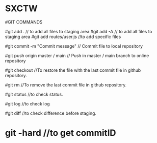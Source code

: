 # SXCTW


#GIT COMMANDS

#git add .  // to add all files to staging area
#git add -A  // to add all files to staging area
#git add routes/user.js   //to add specific files

#git commit -m "Commit message"  // Commit file to local repository

#git push origin master / main   // Push in master / main branch to online repository


#git checkout <file name>  //To restore the file with the last commit file in github repository.

#git rm <filename>  //To remove the last commit file in github repository.

#git status  //to check status.

#git log //to check log

#git diff  //to check difference before staging.

# git -hard  //to get commitID




